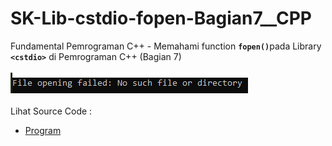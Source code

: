 # SK-Lib-cstdio-fopen-Bagian7__CPP
Fundamental Pemrograman C++ - Memahami function <code><b>fopen()</b></code>pada Library <code><b>&lt;cstdio></b></code> di Pemrograman C++ (Bagian 7)<br><br>
<img src="https://github.com/RizkyKhapidsyah/SK-Lib-cstdio-fopen-Bagian7__CPP/blob/master/SK-Lib-cstdio-fopen-Bagian7__CPP/result/001.PNG"><br><br>
Lihat Source Code : <br>
- <a href="https://github.com/RizkyKhapidsyah/SK-Lib-cstdio-fopen-Bagian7__CPP/blob/master/SK-Lib-cstdio-fopen-Bagian7__CPP/Source.cpp">Program</a>
